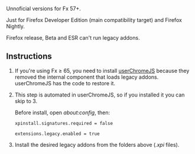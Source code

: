 Unnoficial versions for Fx 57+.

Just for Firefox Developer Edition (main compatibility target) and Firefox Nightly.

Firefox release, Beta and ESR can't run legacy addons.

## Instructions

1. If you're using Fx ≥ 65, you need to install [userChromeJS](https://github.com/xiaoxiaoflood/firefox-scripts#instructions) because they removed the internal component that loads legacy addons. userChromeJS has the code to restore it.

2. This step is automated in userChromeJS, so if you installed it you can skip to 3.

   Before install, open *about:config*, then:
   
   `xpinstall.signatures.required = false`
   
   `extensions.legacy.enabled = true`
   
3. Install the desired legacy addons from the folders above (*.xpi* files).
